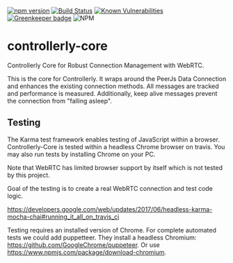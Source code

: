 [![npm version](https://badge.fury.io/js/controllerly-core.svg)](https://badge.fury.io/js/controllerly-core)
[![Build Status](https://travis-ci.org/marcoklein/controllerly-core.svg?branch=master)](https://travis-ci.org/marcoklein/controllerly-core)
[![Known Vulnerabilities](https://snyk.io//test/github/marcoklein/controllerly-core/badge.svg?targetFile=package.json)](https://snyk.io//test/github/marcoklein/controllerly-core?targetFile=package.json) [![Greenkeeper badge](https://badges.greenkeeper.io/marcoklein/controllerly-core.svg)](https://greenkeeper.io/)
![NPM](https://img.shields.io/npm/l/controllerly)


# controllerly-core
Controllerly Core for Robust Connection Management with WebRTC.

This is the core for Controllerly. It wraps around the PeerJs Data Connection and enhances the existing connection methods. All messages are tracked and performance is measured. Additionally, keep alive messages prevent the connection from "falling asleep".

## Testing
The Karma test framework enables testing of JavaScript within a browser. Controllerly-Core is tested within a headless Chrome browser on travis. You may also run tests by installing Chrome on your PC.

Note that WebRTC has limited browser support by itself which is not tested by this project.

Goal of the testing is to create a real WebRTC connection and test code logic.

https://developers.google.com/web/updates/2017/06/headless-karma-mocha-chai#running_it_all_on_travis_ci

Testing requires an installed version of Chrome.
For complete automated tests we could add puppetteer. They install a headless Chromium: https://github.com/GoogleChrome/puppeteer.
Or use https://www.npmjs.com/package/download-chromium.